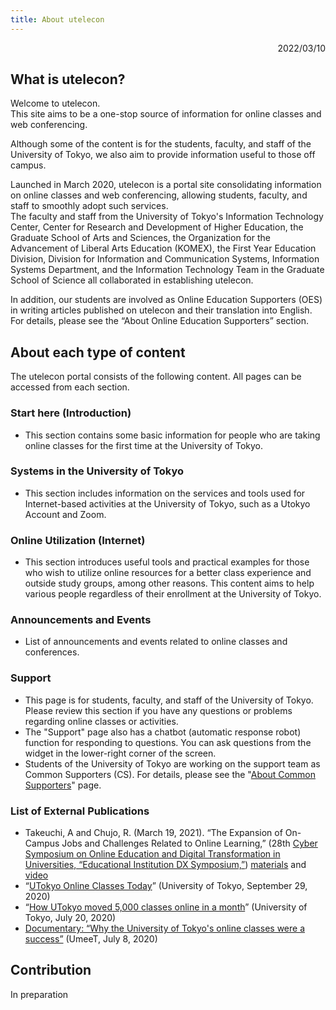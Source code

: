 ```yaml
---
title: About utelecon
---
```


<p style="text-align: right">
2022/03/10</p>

## What is utelecon?  

Welcome to utelecon.  
This site aims to be a one-stop source of information for online classes and web conferencing.  

Although some of the content is for the students, faculty, and staff of the University of Tokyo, we also aim to provide information useful to those off campus.  

Launched in March 2020, utelecon is a portal site consolidating information on online classes and web conferencing, allowing students, faculty, and staff to smoothly adopt such services.  
The faculty and staff from the University of Tokyo's Information Technology Center, Center for Research and Development of Higher Education,  the Graduate School of Arts and Sciences, the Organization for the Advancement of Liberal Arts Education (KOMEX), the First Year Education Division, Division for Information and Communication Systems, Information Systems Department, and the Information Technology Team in the Graduate School of Science all collaborated in establishing utelecon.  

In addition, our students are involved as Online Education Supporters (OES) in writing articles published on utelecon and their translation into English. For details, please see the “About Online Education Supporters” section.  

## About each type of content  

The utelecon portal consists of the following content. All pages can be accessed from each section.  

### Start here (Introduction)  

* This section contains some basic information for people who are taking online classes for the first time at the University of Tokyo.  

### Systems in the University of Tokyo  

* This section includes information on the services and tools used for Internet-based activities at the University of Tokyo, such as a Utokyo Account and Zoom.  

### Online Utilization (Internet)  

* This section introduces useful tools and practical examples for those who wish to utilize online resources for a better class experience and outside study groups, among other reasons. This content aims to help various people regardless of their enrollment at the University of Tokyo.  

### Announcements and Events  

* List of announcements and events related to online classes and conferences.  

### Support  

* This page is for students, faculty, and staff of the University of Tokyo. Please review this section if you have any questions or problems regarding online classes or activities.  
* The "Support" page also has a chatbot (automatic response robot) function for responding to questions. You can ask questions from the widget in the lower-right corner of the screen.  
* Students of the University of Tokyo are working on the support team as Common Supporters (CS). For details, please see the "[About Common Supporters](cs)" page.  

### List of External Publications  

* Takeuchi, A and Chujo, R. (March 19, 2021). “The Expansion of On-Campus Jobs and Challenges Related to Online Learning,” (28th [Cyber Symposium on Online Education and Digital Transformation in Universities, “Educational Institution DX Symposium,”](https://www.nii.ac.jp/event/other/decs/)) [materials](https://www.nii.ac.jp/event/upload/20210319-07_UT.pdf) and [video](https://youtu.be/g837oBruR1U)  
* “[UTokyo Online Classes Today](https://www.u-tokyo.ac.jp/focus/ja/features/z1304_00084.html)” (University of Tokyo, September 29, 2020)  
* “[How UTokyo moved 5,000 classes online in a month](https://www.u-tokyo.ac.jp/focus/en/features/z0508_00181.html)” (University of Tokyo, July 20, 2020)  
* [Documentary: “Why the University of Tokyo's online classes were a success”](https://todai-umeet.com/article/55241) (UmeeT, July 8, 2020)  

## Contribution  

In preparation  
